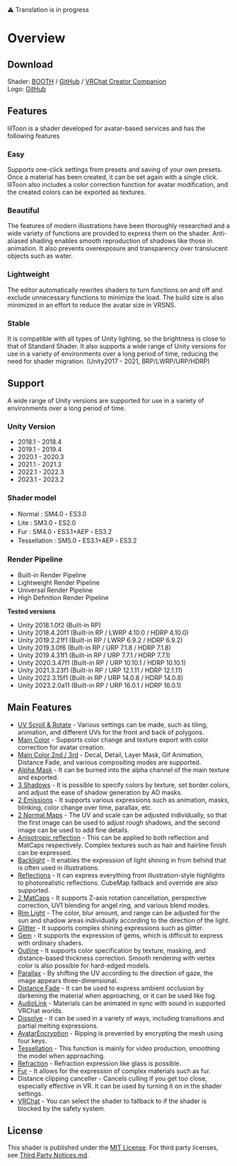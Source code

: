 <div class="window_info">&#x26a0; Translation is in progress</div>

# Overview

<div class="align-center">

## Download
Shader: [BOOTH](https://lilxyzw.booth.pm/items/3087170) / [GitHub](https://github.com/lilxyzw/lilToon/releases) / [VRChat Creator Companion](vcc://vpm/addRepo?url=https://lilxyzw.github.io/vpm-repos/vpm.json)  
Logo: [GitHub](https://github.com/lilxyzw/lilToon/tree/master/logo)

## Features
lilToon is a shader developed for avatar-based services and has the following features

</div>

<div class="flexwrapcontainer">
<div class="flex2">
<h3>Easy</h3>
<p>Supports one-click settings from presets and saving of your own presets. Once a material has been created, it can be set again with a single click. lilToon also includes a color correction function for avatar modification, and the created colors can be exported as textures.</p>
</div>

<div class="flex2">
<h3>Beautiful</h3>
<p>The features of modern illustrations have been thoroughly researched and a wide variety of functions are provided to express them on the shader. Anti-aliased shading enables smooth reproduction of shadows like those in animation. It also prevents overexposure and transparency over translucent objects such as water.</p>
</div>

<div class="flex2">
<h3>Lightweight</h3>
<p>The editor automatically rewrites shaders to turn functions on and off and exclude unnecessary functions to minimize the load. The build size is also minimized in an effort to reduce the avatar size in VRSNS.</p>
</div>

<div class="flex2">
<h3>Stable</h3>
<p>It is compatible with all types of Unity lighting, so the brightness is close to that of Standard Shader. It also supports a wide range of Unity versions for use in a variety of environments over a long period of time, reducing the need for shader migration. (Unity2017 - 2021, BRP/LWRP/URP/HDRP)</p>
</div>
</div>

<div class="bg-black">
<div class="align-center">

## Support
A wide range of Unity versions are supported for use in a variety of environments over a long period of time.

</div>

<div class="flexcontainer">
    <div class="flex3">
        <h3>Unity Version</h3>
        <ul>
            <li>2018.1 - 2018.4</li>
            <li>2019.1 - 2019.4</li>
            <li>2020.1 - 2020.3</li>
            <li>2021.1 - 2021.3</li>
            <li>2022.1 - 2022.3</li>
            <li>2023.1 - 2023.2</li>
        </ul>
    </div>
    <div class="flex3">
        <h3>Shader model</h3>
        <ul>
            <li>Normal : SM4.0・ES3.0</li>
            <li>Lite : SM3.0・ES2.0</li>
            <li>Fur : SM4.0・ES3.1+AEP・ES3.2</li>
            <li>Tessellation : SM5.0・ES3.1+AEP・ES3.2</li>
        </ul>
    </div>
    <div class="flex3">
        <h3>Render Pipeline</h3>
        <ul>
            <li>Built-in Render Pipeline</li>
            <li>Lightweight Render Pipeline</li>
            <li>Universal Render Pipeline</li>
            <li>High Definition Render Pipeline</li>
        </ul>
    </div>
</div>

<div class="small-container">

**Tested versions**
- Unity 2018.1.0f2 (Built-in RP)
- Unity 2018.4.20f1 (Built-in RP / LWRP 4.10.0 / HDRP 4.10.0)
- Unity 2019.2.21f1 (Built-in RP / LWRP 6.9.2 / HDRP 6.9.2)
- Unity 2019.3.0f6 (Built-in RP / URP 7.1.8 / HDRP 7.1.8)
- Unity 2019.4.31f1 (Built-in RP / URP 7.7.1 / HDRP 7.7.1)
- Unity 2020.3.47f1 (Built-in RP / URP 10.10.1 / HDRP 10.10.1)
- Unity 2021.3.23f1 (Built-in RP / URP 12.1.11 / HDRP 12.1.11)
- Unity 2022.3.15f1 (Built-in RP / URP 14.0.8 / HDRP 14.0.8)
- Unity 2023.2.0a11 (Built-in RP / URP 16.0.1 / HDRP 16.0.1)

</div>
</div>

## Main Features
- [UV Scroll & Rotate](/en-us/base/uv.md) - Various settings can be made, such as tiling, animation, and different UVs for the front and back of polygons.
- [Main Color](/en-us/color/maincolor.md) - Supports color change and texture export with color correction for avatar creation.
- [Main Color 2nd / 3rd](/en-us/color/maincolor_layer.md) - Decal, Detail, Layer Mask, Gif Animation, Distance Fade, and various compositing modes are supported.
- [Alpha Mask](/en-us/color/alphamask.md) - It can be burned into the alpha channel of the main texture and exported.
- [3 Shadows](/en-us/color/shadow.md) - It is possible to specify colors by texture, set border colors, and adjust the ease of shadow generation by AO masks.
- [2 Emissions](/en-us/color/emission.md) - It supports various expressions such as animation, masks, blinking, color change over time, parallax, etc.
- [2 Normal Maps](/en-us/reflections/normal.md) - The UV and scale can be adjusted individually, so that the first image can be used to adjust rough shadows, and the second image can be used to add fine details.
- [Anisotropic reflection](/en-us/reflections/anisotropy.md) - This can be applied to both reflection and MatCaps respectively. Complex textures such as hair and hairline finish can be expressed.
- [Backlight](/en-us/reflections/backlight.md) - It enables the expression of light shining in from behind that is often used in illustrations.
- [Reflections](/en-us/reflections/reflection.md) - It can express everything from illustration-style highlights to photorealistic reflections. CubeMap fallback and override are also supported.
- [2 MatCaps](/en-us/reflections/matcap.md) - It supports Z-axis rotation cancellation, perspective correction, UV1 blending for angel ring, and various blend modes.
- [Rim Light](/en-us/reflections/rimlight.md) - The color, blur amount, and range can be adjusted for the sun and shadow areas individually according to the direction of the light.
- [Glitter](/en-us/reflections/glitter.md) - It supports complex shining expressions such as glitter.
- [Gem](/en-us/reflections/gem.md) - It supports the expression of gems, which is difficult to express with ordinary shaders.
- [Outline](/en-us/advanced/outline.md) - It supports color specification by texture, masking, and distance-based thickness correction. Smooth rendering with vertex color is also possible for hard-edged models.
- [Parallax](/en-us/advanced/parallax.md) - By shifting the UV according to the direction of gaze, the image appears three-dimensional.
- [Distance Fade](/en-us/advanced/distancefade.md) - It can be used to express ambient occlusion by darkening the material when approaching, or it can be used like fog.
- [AudioLink](/en-us/advanced/audiolink.md) - Materials can be animated in sync with sound in supported VRChat worlds.
- [Dissolve](/en-us/advanced?id=dissolve.md) - It can be used in a variety of ways, including transitions and partial melting expressions.
- [AvatarEncryption](/en-us/advanced/encryption.md) - Ripping is prevented by encrypting the mesh using four keys.
- [Tessellation](/en-us/advanced/tessellation.md) - This function is mainly for video production, smoothing the model when approaching.
- [Refraction](/en-us/advanced/refraction.md) - Refraction expression like glass is possible.
- [Fur](/en-us/advanced/fur.md) - It allows for the expression of complex materials such as fur.
- Distance clipping canceller - Cancels culling if you get too close, especially effective in VR. It can be used by turning it on in the shader settings.
- [VRChat](/en-us/base/vrchat.md) - You can select the shader to fallback to if the shader is blocked by the safety system.

## License
This shader is published under the [MIT License](https://github.com/lilxyzw/lilToon/blob/master/Assets/lilToon/LICENSE). For third party licenses, see [Third Party Notices.md](https://github.com/lilxyzw/lilToon/blob/master/Assets/lilToon/Third%20Party%20Notices.md).